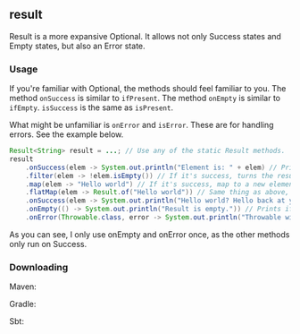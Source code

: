 ## result

Result is a more expansive Optional. It allows not only Success states and Empty states, but also an Error state.


### Usage

If you're familiar with Optional, the methods should feel familiar
to you. The method `onSuccess` is similar to `ifPresent`. The method `onEmpty` is similar to `ifEmpty`. `isSuccess` is the same as `isPresent`.

What might be unfamiliar is `onError` and `isError`. These are for handling errors. See the example below.


```java
Result<String> result = ...; // Use any of the static Result methods.
result
    .onSuccess(elem -> System.out.println("Element is: " + elem) // Print out the original element if it's Success
    .filter(elem -> !elem.isEmpty()) // If it's success, turns the result empty if the condition is false.
    .map(elem -> "Hello world") // If it's success, map to a new element.
    .flatMap(elem -> Result.of("Hello world")) // Same thing as above, except it uses the element of the passed Result.
    .onSuccess(elem -> System.out.println("Hello world? Hello back at you!")) // This will be called if none of the others result in a different state.
    .onEmpty(() -> System.out.println("Result is empty.")) // Prints if the result is empty.
    .onError(Throwable.class, error -> System.out.println("Throwable with error message: " + error.getMessage())); // Prints if there was an error that is a subtype of Throwable
```

As you can see, I only use onEmpty and onError once, as the other methods only run on Success.

### Downloading

Maven:

Gradle:

Sbt:
